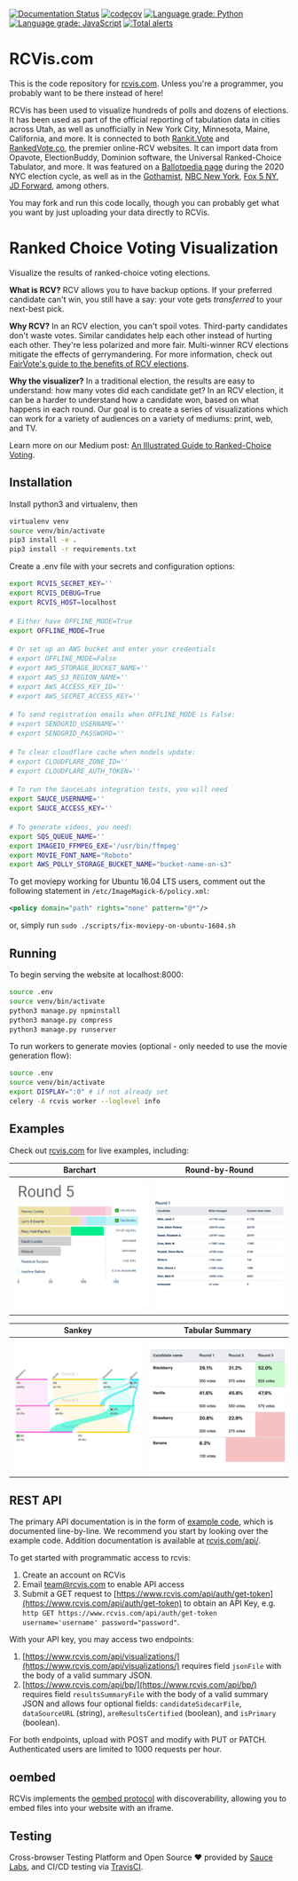 [![Documentation Status](https://readthedocs.org/projects/rcvis/badge/?version=latest)](https://rcvis.readthedocs.io/en/latest/?badge=latest) [![codecov](https://codecov.io/gh/artoonie/rcvis/branch/main/graph/badge.svg)](https://codecov.io/gh/artoonie/rcvis)
[![Language grade: Python](https://img.shields.io/lgtm/grade/python/g/artoonie/rcvis.svg?logo=lgtm&logoWidth=18)](https://lgtm.com/projects/g/artoonie/rcvis/context:python) [![Language grade: JavaScript](https://img.shields.io/lgtm/grade/javascript/g/artoonie/rcvis.svg?logo=lgtm&logoWidth=18)](https://lgtm.com/projects/g/artoonie/rcvis/context:javascript) [![Total alerts](https://img.shields.io/lgtm/alerts/g/artoonie/rcvis.svg?logo=lgtm&logoWidth=18)](https://lgtm.com/projects/g/artoonie/rcvis/alerts/)

# RCVis.com
This is the code repository for [rcvis.com](https://www.rcvis.com). Unless you're a programmer, you probably want to be there instead of here!

RCVis has been used to visualize hundreds of polls and dozens of elections.
It has been used as part of the official reporting of tabulation data in cities across Utah, as well as unofficially in New York City, Minnesota, Maine, California, and more.
It is connected to both [Rankit.Vote](https://rankit.vote) and [RankedVote.co](https://rankedvote.co), the premier online-RCV websites.
It can import data from Opavote, ElectionBuddy, Dominion software, the Universal Ranked-Choice Tabulator, and more.
It was featured on a [Ballotpedia page](https://ballotpedia.org/June_22,_2021,_election_results) during the 2020 NYC election cycle, as well as in the [Gothamist](https://gothamist.com/arts-entertainment/big-apple-book-ballot-results-best-nyc-book), [NBC New York](https://www.nbcnewyork.com/news/politics/adams-garcia-wnbc-poll-nyc-mayor/3104963/), [Fox 5 NY](https://www.fox5ny.com/video/940333), [JD Forward](https://www.google.com/url?q=https://forward.com/culture/471811/ranked-choice-jewish-bagels-new-york-mayoral-race-seinfeld-polls/&sa=D&source=editors&ust=1636685968994000&usg=AOvVaw0CQ7-NuULv3TeJCbp8wEv8), among others.

You may fork and run this code locally, though you can probably get what you want by just uploading your data directly to RCVis.

# Ranked Choice Voting Visualization
Visualize the results of ranked-choice voting elections.

**What is RCV?** RCV allows you to have backup options. If your preferred candidate can't win, you still have a say: your vote gets _transferred_ to your next-best pick.

**Why RCV?** In an RCV election, you can't spoil votes. Third-party candidates don't waste votes. Similar candidates help each other instead of hurting each other. They're less polarized and more fair. Multi-winner RCV elections mitigate the effects of gerrymandering. For more information, check out [FairVote's guide to the benefits of RCV elections](https://www.fairvote.org/rcv#rcvbenefits).

**Why the visualizer?** In a traditional election, the results are easy to understand: how many votes did each candidate get? In an RCV election, it can be a harder to understand how a candidate won, based on what happens in each round. Our goal is to create a series of visualizations which can work for a variety of audiences on a variety of mediums: print, web, and TV.

Learn more on our Medium post: [An Illustrated Guide to Ranked-Choice Voting](https://medium.com/@armin.samii/an-illustrated-guide-to-ranked-choice-voting-4ce3c5fe73f9).

## Installation
Install python3 and virtualenv, then

```bash
virtualenv venv
source venv/bin/activate
pip3 install -e .
pip3 install -r requirements.txt
```

Create a .env file with your secrets and configuration options:

```bash
export RCVIS_SECRET_KEY=''
export RCVIS_DEBUG=True
export RCVIS_HOST=localhost

# Either have OFFLINE_MODE=True
export OFFLINE_MODE=True

# Or set up an AWS bucket and enter your credentials
# export OFFLINE_MODE=False
# export AWS_STORAGE_BUCKET_NAME=''
# export AWS_S3_REGION_NAME=''
# export AWS_ACCESS_KEY_ID=''
# export AWS_SECRET_ACCESS_KEY=''

# To send registration emails when OFFLINE_MODE is False:
# export SENDGRID_USERNAME=''
# export SENDGRID_PASSWORD=''

# To clear cloudflare cache when models update:
# export CLOUDFLARE_ZONE_ID=''
# export CLOUDFLARE_AUTH_TOKEN=''

# To run the SauceLabs integration tests, you will need
export SAUCE_USERNAME=''
export SAUCE_ACCESS_KEY=''

# To generate videos, you need:
export SQS_QUEUE_NAME=''
export IMAGEIO_FFMPEG_EXE='/usr/bin/ffmpeg'
export MOVIE_FONT_NAME="Roboto"
export AWS_POLLY_STORAGE_BUCKET_NAME="bucket-name-on-s3"

```

To get moviepy working for Ubuntu 16.04 LTS users, comment out the following statement in `/etc/ImageMagick-6/policy.xml`:
```xml
<policy domain="path" rights="none" pattern="@*"/>
```
or, simply run `sudo ./scripts/fix-moviepy-on-ubuntu-1604.sh`

## Running
To begin serving the website at localhost:8000:
```bash
source .env
source venv/bin/activate
python3 manage.py npminstall
python3 manage.py compress
python3 manage.py runserver
```

To run workers to generate movies (optional - only needed to use the movie generation flow):
```bash
source .env
source venv/bin/activate
export DISPLAY=":0" # if not already set
celery -A rcvis worker --loglevel info
```

## Examples
Check out [rcvis.com](https://www.rcvis.com) for live examples, including:

| Barchart | Round-by-Round |
| --- | --- |
| ![Barchart](static/visualizer/icon_interactivebar.gif "Interactive Barchart") | ![Round-by-Round](static/visualizer/icon_interactiveroundbyround.gif "Round-by-Round") |

| Sankey | Tabular Summary |
| --- | --- |
| ![Sankey](static/visualizer/icon_sankey.jpg "Sankey") | ![Tabular Summaries](static/visualizer/icon_singletable.png "Tabular Summaries") |

## REST API
The primary API documentation is in the form of [example code](visualizer/tests/testRestApiExampleCode.py), which is documented line-by-line.
We recommend you start by looking over the example code.
Addition documentation is available at [rcvis.com/api/](https://www.rcvis.com/api/).

To get started with programmatic access to rcvis:

1. Create an account on RCVis
2. Email team@rcvis.com to enable API access
3. Submit a GET request to [https://www.rcvis.com/api/auth/get-token](https://www.rcvis.com/api/auth/get-token) to obtain an API Key, e.g. `http GET https://www.rcvis.com/api/auth/get-token username='username' password="password"`.

With your API key, you may access two endpoints:
1. [https://www.rcvis.com/api/visualizations/](https://www.rcvis.com/api/visualizations/) requires field `jsonFile` with the body of a valid summary JSON.
2. [https://www.rcvis.com/api/bp/](https://www.rcvis.com/api/bp/) requires field `resultsSummaryFile` with the body of a valid summary JSON and allows four optional fields: `candidateSidecarFile`, `dataSourceURL` (string), `areResultsCertified` (boolean), and `isPrimary` (boolean).

For both endpoints, upload with POST and modify with PUT or PATCH. Authenticated users are limited to 1000 requests per hour.

## oembed
RCVis implements the [oembed protocol](http://www.oembed.com) with discoverability, allowing you to embed files into your website with an iframe.

## Testing
Cross-browser Testing Platform and Open Source ❤️ provided by [Sauce Labs](https://saucelabs.com), and CI/CD testing via [TravisCI](https://travisci.com).
